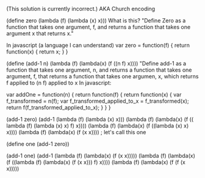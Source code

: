 
(This solution is currently incorrect.)
AKA Church encoding

(define zero (lambda (f) (lambda (x) x)))
What is this?
"Define Zero as a function that takes one argument, f, and returns
 a function that takes one argument x that returns x."

In javascript (a language I can understand)
var zero = function(f) {
  return function(x) {
    return x;
  }
}

(define (add-1 n)
  (lambda (f) (lambda(x) (f ((n f) x))))
"Define add-1 as a function that takes one argument, n, and returns
 a function that takes one argument, f, that returns a function
 that takes one argumen, x, which returns f applied to (n f) applied
 to x
In javascript:

var addOne = function(n) {
  return function(f) {
    return function(x) {
      var f_transformed = n(f);
      var f_transformed_applied_to_x = f_transformed(x);
      return f(f_transformed_applied_to_x); 
    }
  }
}

(add-1 zero)
(add-1 (lambda (f) (lambda (x) x)))
(lambda (f) (lambda(x) (f (( lambda (f) (lambda (x) x) f) x))))
(lambda (f) (lambda(x) (f ((lambda (x) x) x))))
(lambda (f) (lambda(x) (f (x x)))) ; let's call this one

(define one (add-1 zero))


(add-1 one)
(add-1 (lambda (f) (lambda(x) (f (x x)))))
(lambda (f) (lambda(x) (f ((lambda (f) (lambda(x) (f (x x))) f) x))))
(lambda (f) (lambda(x) (f (f (x x)))))









